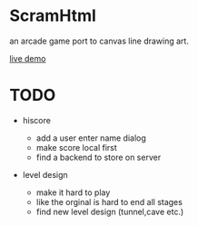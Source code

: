 ScramHtml
=========

an arcade game port to canvas line drawing art.

<a href="http://dexta.github.com/ScramHtml/Scram.html">live demo</a>

TODO
====
* hiscore
  * add a user enter name dialog
  * make score local first 
  * find a backend to store on server

* level design
  * make it hard to play
  * like the orginal is hard to end all stages
  * find new level design (tunnel,cave etc.)
